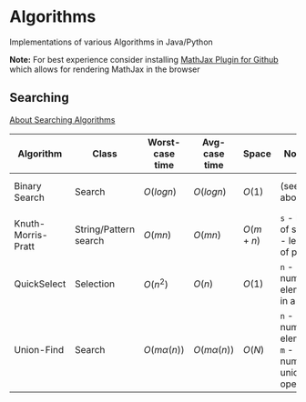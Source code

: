 # Algorithms
Implementations of various Algorithms in Java/Python

**Note:** For best experience consider installing [MathJax Plugin for Github](https://chrome.google.com/webstore/detail/mathjax-plugin-for-github/ioemnmodlmafdkllaclgeombjnmnbima?hl=en) 
which allows for rendering MathJax in the browser

## Searching
[About Searching Algorithms](search/README.md)

| Algorithm | Class | Worst-case time | Avg-case time | Space | Notation | Assumptions/Use-case |  
| -- | -- | -- |  -- | -- | -- |  -- |
| Binary Search | Search | $O(logn)$ | $O(logn)$ | $O(1)$ | (see above) | Find an index of `elem` in a sorted array `arr`
| Knuth-Morris-Pratt | String/Pattern search | $O(mn)$ | $O(mn)$ | $O(m + n)$ | `s` - length of string, `m` - length of pattern | Pattern `p` has repeated substrings
| QuickSelect | Selection | $O(n^2)$ | $O(n)$ | $O(1)$ | `n` - number of elements in a list | Find `k`th smallest element/Find `k` smallest elements
| Union-Find | Search | $O(m\alpha(n))$ | $O(m\alpha(n))$ | $O(N)$ | `n` - number of elements, `m` - number of union/find operations | Find if two elements belong to the same set/Merge two sets
